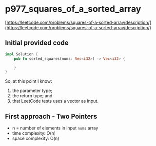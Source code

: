 # p977_squares_of_a_sorted_array
[https://leetcode.com/problems/squares-of-a-sorted-array/description/](https://leetcode.com/problems/squares-of-a-sorted-array/description/)

## Initial provided code
```Rust
impl Solution {
    pub fn sorted_squares(nums: Vec<i32>) -> Vec<i32> {

    }
}
```
So, at this point I know:
1. the parameter type;
2. the return type; and 
3. that LeetCode tests uses a vector as input.

## First approach - Two Pointers

- n = number of elements in input `nums` array
- time complexity: O(n)
- space complexity: O(n)
